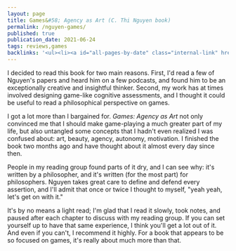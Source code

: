 ```yaml
---
layout: page
title: Games&#58; Agency as Art (C. Thi Nguyen book)
permalink: /nguyen-games/
published: true
publication_date: 2021-06-24
tags: reviews,games
backlinks: '<ul><li><a id="all-pages-by-date" class="internal-link" href="/all-pages-by-date/">All pages by date</a></li><li><a id="books-published-in-2020" class="internal-link" href="/books-published-in-2020/">Books I&#39;ve read that were published in 2020</a></li><li><a id="books-read-in-2021" class="internal-link" href="/books-read-in-2021/">Books I read in 2021</a></li><li><a id="books-tagged-games" class="internal-link" href="/books-tagged-games/">Books tagged &#39;games&#39;</a></li><li><a id="books-tagged-nonfiction" class="internal-link" href="/books-tagged-nonfiction/">Books tagged &#39;nonfiction&#39;</a></li><li><a id="books-tagged-philosophy" class="internal-link" href="/books-tagged-philosophy/">Books tagged &#39;philosophy&#39;</a></li><li><a id="games" class="internal-link" href="/games/">Pages tagged &#39;games&#39;</a></li><li><a id="maieutic-ends" class="internal-link" href="/maieutic-ends/">Maieutic ends</a></li><li><a id="reviews" class="internal-link" href="/reviews/">Reviews</a></li><li><a id="self-effacing-ends" class="internal-link" href="/self-effacing-ends/">Self-effacing ends</a></li><li><a id="the-real-value-of-games" class="internal-link" href="/the-real-value-of-games/">The real value of games</a></li></ul>'
---
```


I decided to read this book for two main reasons. First, I'd read a few of Nguyen's papers and heard him on a few podcasts, and found him to be an exceptionally creative and insightful thinker. Second, my work has at times involved designing game-like cognitive assessments, and I thought it could be useful to read a philosophical perspective on games.

I got a lot more than I bargained for. *Games: Agency as Art* not only convinced me that I should make game-playing a much greater part of my life, but also untangled some concepts that I hadn't even realized I was confused about: art, beauty, agency, autonomy, motivation. I finished the book two months ago and have thought about it almost every day since then.

People in my reading group found parts of it dry, and I can see why: it's written by a philosopher, and it's written (for the most part) for philosophers. Nguyen takes great care to define and defend every assertion, and I'll admit that once or twice I thought to myself, "yeah yeah, let's get on with it."

It's by no means a light read; I'm glad that I read it slowly, took notes, and paused after each chapter to discuss with my reading group. If you can set yourself up to have that same experience, I think you'll get a lot out of it. And even if you can't, I recommend it highly. For a book that appears to be so focused on games, it's really about much more than that.
